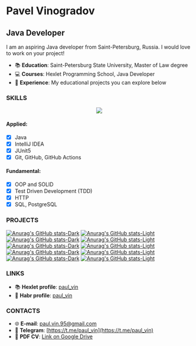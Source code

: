 # Pavel Vinogradov

## Java Developer

I am an aspiring Java developer from Saint-Petersburg, Russia. I would love to work on your project!

+ 📚 **Education**: Saint-Petersburg State University, Master of Law degree
+ 💻 **Courses**: Hexlet Programming School, Java Developer
+ 💼 **Experience**: My educational projects you can explore below

### SKILLS
<p align="center">
    <a href="https://skillicons.dev">
        <img src="https://skillicons.dev/icons?i=java,docker,gradle,postgres,spring,bootstrap,git,github,bash,idea,html&theme=light" />
    </a>
</p>

#### Applied:
* [x] Java
* [x] IntelliJ IDEA
* [x] JUnit5
* [x] Git, GitHub, GitHub Actions

#### Fundamental:
* [x] OOP and SOLID
* [x] Test Driven Development (TDD)
* [x] HTTP
* [x] SQL, PostgreSQL

### PROJECTS

[![Anurag's GitHub stats-Dark](https://github-readme-stats.vercel.app/api/pin/?username=paulvino&repo=java-project-99&theme=github_dark#gh-dark-mode-only)](https://github.com/paulvino/java-project-99#gh-dark-mode-only)
[![Anurag's GitHub stats-Light](https://github-readme-stats.vercel.app/api/pin/?username=paulvino&repo=java-project-99&theme=default_repocard#gh-light-mode-only)](https://github.com/paulvino/java-project-99#gh-light-mode-only)
[![Anurag's GitHub stats-Dark](https://github-readme-stats.vercel.app/api/pin/?username=paulvino&repo=java-project-72&theme=github_dark#gh-dark-mode-only)](https://github.com/paulvino/java-project-72#gh-dark-mode-only)
[![Anurag's GitHub stats-Light](https://github-readme-stats.vercel.app/api/pin/?username=paulvino&repo=java-project-72&theme=default_repocard#gh-light-mode-only)](https://github.com/paulvino/java-project-72#gh-light-mode-only)
[![Anurag's GitHub stats-Dark](https://github-readme-stats.vercel.app/api/pin/?username=paulvino&repo=java-project-61&theme=github_dark#gh-dark-mode-only)](https://github.com/paulvino/java-project-61#gh-dark-mode-only)
[![Anurag's GitHub stats-Light](https://github-readme-stats.vercel.app/api/pin/?username=paulvino&repo=java-project-61&theme=default_repocard#gh-light-mode-only)](https://github.com/paulvino/java-project-61#gh-light-mode-only)
[![Anurag's GitHub stats-Dark](https://github-readme-stats.vercel.app/api/pin/?username=paulvino&repo=java-project-71&theme=github_dark#gh-dark-mode-only)](https://github.com/paulvino/java-project-71#gh-dark-mode-only)
[![Anurag's GitHub stats-Light](https://github-readme-stats.vercel.app/api/pin/?username=paulvino&repo=java-project-71&theme=default_repocard#gh-light-mode-only)](https://github.com/paulvino/java-project-71#gh-light-mode-only)
[![Anurag's GitHub stats-Dark](https://github-readme-stats.vercel.app/api/pin/?username=paulvino&repo=java-project-78&theme=github_dark#gh-dark-mode-only)](https://github.com/paulvino/java-project-78#gh-dark-mode-only)
[![Anurag's GitHub stats-Light](https://github-readme-stats.vercel.app/api/pin/?username=paulvino&repo=java-project-78&theme=default_repocard#gh-light-mode-only)](https://github.com/paulvino/java-project-78#gh-light-mode-only)

### LINKS
* 📚 **Hexlet profile**: [paul_vin](https://ru.hexlet.io/u/paul_vin)
* 📘 **Habr profile**: [paul_vin](https://career.habr.com/paul_vin)

### CONTACTS
* 🌐 **E-mail**: [paul.vin.95@gmail.com](mailto:paul.vin.95@gmail.com)
* 📱 **Telegram**: [https://t.me/paul_vin](https://t.me/paul_vin)
* 📄 **PDF CV**: [Link on Google Drive](https://drive.google.com/drive/folders/1EQnp48mH1PHm18H44fQZmPPw9PdES9yw?usp=share_link)
